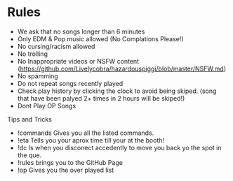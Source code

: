 # Rules
- We ask that no songs longer than 6 minutes
- Only EDM & Pop music allowed (No Complations Please!)
- No cursing/racism allowed
- No trolling
- No Inappropriate videos or NSFW content (https://github.com/Livelycobra/hazardouspiggi/blob/master/NSFW.md)
- No spamming
- Do not repeat songs recently played
- Check play history by clicking the clock to avoid being skiped. (song that have been palyed 2+ times in 2 hours will be skiped!)
- Dont Play OP Songs

Tips and Tricks 

- !commands Gives you all the listed commands.
- !eta Tells you your aprox time till your at the booth!
- !dc Is when you disconect accedently to move you back yo the spot in the que.
- !rules brings you to the GitHub Page
- !op Gives you the over played list
